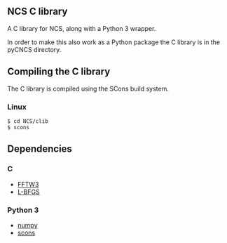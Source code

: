 ## NCS C library ##

A C library for NCS, along with a Python 3 wrapper.

In order to make this also work as a Python package the C library is in the pyCNCS directory.

## Compiling the C library ##

The C library is compiled using the SCons build system.

### Linux ###

```
$ cd NCS/clib
$ scons
```

## Dependencies ##

### C ###

* [FFTW3](http://www.fftw.org/)
* [L-BFGS](http://www.chokkan.org/software/liblbfgs/index.html)

### Python 3 ###

* [numpy](http://www.numpy.org/)
* [scons](https://scons.org/)
